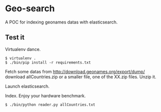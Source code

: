 Geo-search
==========

A POC for indexing geonames datas with elasticsearch.

Test it
-------

Virtualenv dance.

    $ virtualenv .
    $ ./bin/pip install -r requirements.txt

Fetch some datas from http://download.geonames.org/export/dump/ download allCountries.zip or a smaller file, one of the XX.zip files.
Unzip it.

Launch elasticsearch.

Index. Enjoy your hardware benchmark.

    $ ./bin/python reader.py allCountries.txt
